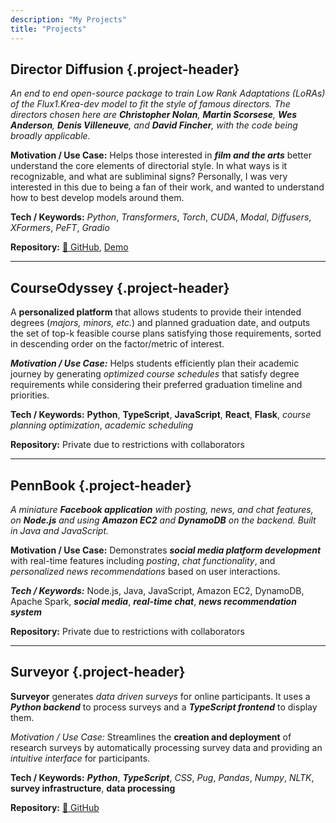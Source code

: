 ```yaml
---
description: "My Projects"
title: "Projects"
---
```


<div class="project-tiles">

## Director Diffusion {.project-header}

*An end to end open-source package to train Low Rank Adaptations (LoRAs) of the Flux1.Krea-dev model to fit the style of famous directors. The directors chosen here are **Christopher Nolan**, **Martin Scorsese**, **Wes Anderson**, **Denis Villeneuve**, and **David Fincher**, with the code being broadly applicable.*

**Motivation / Use Case:** Helps those interested in ***film and the arts*** better understand the core elements of directorial style. In what ways is it recognizable, and what are subliminal signs? Personally, I was very interested in this due to being a fan of their work, and wanted to understand how to best develop models around them.

**Tech / Keywords:** *Python*, *Transformers*, *Torch*, *CUDA*, *Modal*, *Diffusers*, *XFormers*, *PeFT*, *Gradio*

**Repository:** [🔗 GitHub](https://github.com/karansampath/director-diffusion), [Demo](https://nano-diffusion--flux-lora-gradio-gradio-app.modal.run/)

---

## CourseOdyssey {.project-header}

A **personalized platform** that allows students to provide their intended degrees (*majors, minors, etc.*) and planned graduation date, and outputs the set of top-k feasible course plans satisfying those requirements, sorted in descending order on the factor/metric of interest.

***Motivation / Use Case:*** Helps students efficiently plan their academic journey by generating *optimized course schedules* that satisfy degree requirements while considering their preferred graduation timeline and priorities.

**Tech / Keywords:** **Python**, **TypeScript**, **JavaScript**, **React**, **Flask**, *course planning optimization*, *academic scheduling*

**Repository:** Private due to restrictions with collaborators

---

## PennBook {.project-header}

*A miniature **Facebook application** with posting, news, and chat features, on **Node.js** and using **Amazon EC2** and **DynamoDB** on the backend. Built in Java and JavaScript.*

**Motivation / Use Case:** Demonstrates ***social media platform development*** with real-time features including *posting*, *chat functionality*, and *personalized news recommendations* based on user interactions.

***Tech / Keywords:*** Node.js, Java, JavaScript, Amazon EC2, DynamoDB, Apache Spark, ***social media***, ***real-time chat***, ***news recommendation system***

**Repository:** Private due to restrictions with collaborators

---

## Surveyor {.project-header}

**Surveyor** generates *data driven surveys* for online participants. It uses a ***Python backend*** to process surveys and a ***TypeScript frontend*** to display them.

*Motivation / Use Case:* Streamlines the **creation and deployment** of research surveys by automatically processing survey data and providing an *intuitive interface* for participants.

**Tech / Keywords:** ***Python***, ***TypeScript***, *CSS*, *Pug*, *Pandas*, *Numpy*, *NLTK*, **survey infrastructure**, **data processing**

**Repository:** [🔗 GitHub](https://github.com/Watts-Lab/surveyor)

</div>
